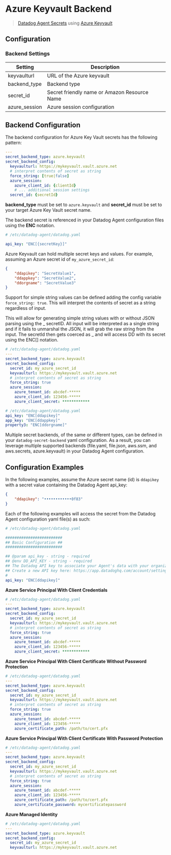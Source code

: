 # Azure Keyvault Backend

> [Datadog Agent Secrets](https://docs.datadoghq.com/agent/guide/secrets-management/?tab=linux) using [Azure Keyvault](https://docs.microsoft.com/en-us/Azure/key-vault/secrets/quick-create-portal)

## Configuration

### Backend Settings

| Setting | Description |
| --- | --- |
| keyvaulturl | URL of the Azure keyvault |
| backend_type | Backend type |
| secret_id | Secret friendly name or Amazon Resource Name |
| azure_session | Azure session configuration |

## Backend Configuration

The backend configuration for Azure Key Vault secrets has the following pattern:

```yaml
---
secret_backend_type: azure.keyvault
secret_backend_config:
  keyvaulturl: https://mykeyvault.vault.azure.net
  # interpret contents of secret as string
  force_string: [true|false]
  azure_session:
    azure_client_id: {clientId}
    # ... additional session settings
  secret_id: {secretId}
```

**backend_type** must be set to `azure.keyvault` and **secret_id** must be set to your target Azure Key Vault secret name.

The backend secret is referenced in your Datadog Agent configuration files using the **ENC** notation.

```yaml
# /etc/datadog-agent/datadog.yaml

api_key: "ENC[{secretKey}]"

```

Azure Keyvault can hold multiple secret keys and values. For example, assuming an Azure secret id of `my_azure_secret_id`:

```json
{
    "ddapikey": "SecretValue1",
    "ddappkey": "SecretValue2",
    "ddorgname": "SecretValue3"
}
```

Support for simple string values can be defined adding the config variable `force_string: true`. This will interpret the contents of secret as a string regardless of input.

This will allow for generating simple string values with or without JSON parsing using the _ secretID. All input will be interpreted as a single string and if it fails to unmarshal the JSON, it will grab the raw string from the input. The secretId then gets coerced as _ and will access DD with its secret using the ENC[] notation.

```yaml
# /etc/datadog-agent/datadog.yaml
---
secret_backend_type: azure.keyvault
secret_backend_config:
  secret_id: my_azure_secret_id
  keyvaulturl: https://mykeyvault.vault.azure.net
  # interpret contents of secret as string
  force_string: true
  azure_session:
    azure_tenant_id: abcdef-*****
    azure_client_id: 123456-*****
    azure_client_secret: ************
```

```yaml
# /etc/datadog-agent/datadog.yaml
api_key: "ENC[ddapikey]"
app_key: "ENC[ddappkey]"
property3: "ENC[ddorgname]"
```

Multiple secret backends, of the same or different types, can be defined in your `datadog-secret-backend` yaml configuration. As a result, you can leverage multiple supported backends (file.yaml, file.json, aws.ssm, and aws.secrets, azure.keyvault) in your Datadog Agent configuration.


## Configuration Examples

In the following examples, assume the Azure secret name (id) is `ddapikey` with a secret value containing the Datadog Agent api_key:

```json
{
    "ddapikey": "••••••••••••0f83"
}
```

Each of the following examples will access the secret from the Datadog Agent configuration yaml file(s) as such:

```yaml
# /etc/datadog-agent/datadog.yaml

#########################
## Basic Configuration ##
#########################

## @param api_key - string - required
## @env DD_API_KEY - string - required
## The Datadog API key to associate your Agent's data with your organization.
## Create a new API key here: https://app.datadoghq.com/account/settings
#
api_key: "ENC[ddapikey]" 
```

**Azure Service Principal With Client Credentials**

```yaml
# /etc/datadog-agent/datadog.yaml
---
secret_backend_type: azure.keyvault
secret_backend_config:
  secret_id: my_azure_secret_id
  keyvaulturl: https://mykeyvault.vault.azure.net
  # interpret contents of secret as string
  force_string: true
  azure_session:
    azure_tenant_id: abcdef-*****
    azure_client_id: 123456-*****
    azure_client_secret: ************
```

**Azure Service Principal With Client Certificate Without Password Protection**

```yaml
# /etc/datadog-agent/datadog.yaml
---
secret_backend_type: azure.keyvault
secret_backend_config:
  secret_id: my_azure_secret_id
  keyvaulturl: https://mykeyvault.vault.azure.net
  # interpret contents of secret as string
  force_string: true
  azure_session:
    azure_tenant_id: abcdef-*****
    azure_client_id: 123456-*****
    azure_certificate_path: /path/to/cert.pfx
```

**Azure Service Principal With Client Certificate With Password Protection**

```yaml
# /etc/datadog-agent/datadog.yaml
---
secret_backend_type: azure.keyvault
secret_backend_config:
  secret_id: my_azure_secret_id
  keyvaulturl: https://mykeyvault.vault.azure.net
  # interpret contents of secret as string
  force_string: true
  azure_session:
    azure_tenant_id: abcdef-*****
    azure_client_id: 123456-*****
    azure_certificate_path: /path/to/cert.pfx
    azure_certificate_password: mycertificatepassword
```

**Azure Managed Identity**

```yaml
# /etc/datadog-agent/datadog.yaml
---
secret_backend_type: azure.keyvault
secret_backend_config:
  secret_id: my_azure_secret_id
  keyvaulturl: https://mykeyvault.vault.azure.net
```
